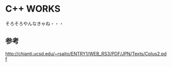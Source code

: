 # C++ WORKS
そろそろやんなきゃね・・・

## 参考
http://chianti.ucsd.edu/~rsaito/ENTRY1/WEB_RS3/PDF/JPN/Texts/Cplus2.pdf
